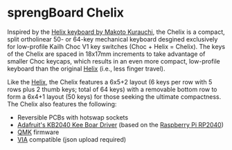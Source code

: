 # sprengBoard Chelix

Inspired by the [Helix keyboard by Makoto Kurauchi](https://github.com/MakotoKurauchi/helix), the Chelix is a compact, split ortholinear 50- or 64-key mechanical keyboard desgined exclusively for low-profile Kailh Choc V1 key switches (Choc + Helix = Chelix). The keys of the Chelix are spaced in 18x17mm increments to take advantage of smaller Choc keycaps, which results in an even more compact, low-profile keyboard than the original [Helix](https://github.com/MakotoKurauchi/helix) (i.e., less finger travel).

Like the [Helix](https://github.com/MakotoKurauchi/helix), the Chelix features a 6x5+2 layout (6 keys per row with 5 rows plus 2 thumb keys; total of 64 keys) with a removable bottom row to form a 6x4+1 layout (50 keys) for those seeking the ultimate compactness. The Chelix also features the following:

* Reversible PCBs with hotswap sockets
* [Adafruit's KB2040 Kee Boar Driver](https://www.adafruit.com/product/5302) (based on the [Raspberry Pi RP2040](https://www.raspberrypi.com/products/rp2040/))
* [QMK](https://github.com/qmk) firmware
* [VIA](https://www.caniusevia.com/) compatible (json upload required)
